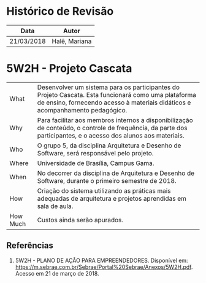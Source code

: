 <style> p { text-align: justify; text-indent: 30px; } </style>

# **Histórico de Revisão**

|Data |Autor |
|:-----:|:------:|
|21/03/2018|Halê, Mariana|


# **5W2H - Projeto Cascata**

| | |
|-----|------|
| What | Desenvolver um sistema para os participantes do Projeto Cascata. Esta funcionará como uma plataforma de ensino, fornecendo acesso à materiais didáticos e acompanhamento pedagógico. |
|Why|Para facilitar aos membros internos a disponibilização de conteúdo, o controle de frequência, da parte dos participantes, e o acesso dos alunos aos materiais.|
|Who|O grupo 5, da disciplina Arquitetura e Desenho de Software, será responsável pelo projeto.|
|Where|Universidade de Brasília, Campus Gama.|
|When|No decorrer da disciplina de Arquitetura e Desenho de Software, durante o primeiro semestre de 2018.|
|How|Criação do sistema utilizando as práticas mais adequadas de arquitetura e projetos aprendidas em sala de aula.|
|How Much|Custos ainda serão apurados.|

## **Referências**

1. 5W2H - PLANO DE AÇÃO PARA EMPREENDEDORES. Disponível em: <https://m.sebrae.com.br/Sebrae/Portal%20Sebrae/Anexos/5W2H.pdf>. Acesso em 21 de março de 2018.